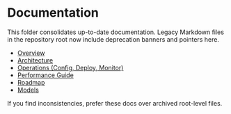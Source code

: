 # Documentation

This folder consolidates up-to-date documentation. Legacy Markdown files in the repository root now include deprecation banners and pointers here.

- [Overview](./Overview.md)
- [Architecture](./Architecture.md)
- [Operations (Config, Deploy, Monitor)](./Operations.md)
- [Performance Guide](./Performance.md)
- [Roadmap](./Roadmap.md)
- [Models](./Models.md)

If you find inconsistencies, prefer these docs over archived root-level files.
